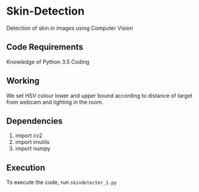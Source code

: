 ﻿# Skin-Detection

Detection of skin in images using Computer Vision

## Code Requirements

Knowledge of Python 3.5 Coding

## Working

We set HSV colour lower and upper bound according to distance of target from webcam and lighting in the room.

## Dependencies

1) import cv2
2) import imutils
3) import numpy

## Execution

To execute the code, run ```skindetecter_1.py```
